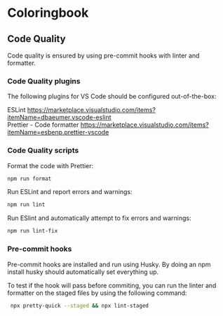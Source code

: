 # Coloringbook

## Code Quality

Code quality is ensured by using pre-commit hooks with linter and formatter.

### **Code Quality plugins**

The following plugins for VS Code should be configured out-of-the-box:

ESLint https://marketplace.visualstudio.com/items?itemName=dbaeumer.vscode-eslint<br>
Prettier - Code formatter  https://marketplace.visualstudio.com/items?itemName=esbenp.prettier-vscode

### **Code Quality scripts**
Format the code with Prettier:
```bash
npm run format
```

Run ESLint and report errors and warnings:
```bash
npm run lint
```
Run ESlint and automatically attempt to fix errors and warnings:
```bash
npm run lint-fix
```

### **Pre-commit hooks**

Pre-commit hooks are installed and run using Husky. By doing an npm install husky should automatically set everything up.

To test if the hook will pass before commiting, you can run the linter and formatter on the staged files by using the following command:
```bash
 npx pretty-quick --staged && npx lint-staged
```